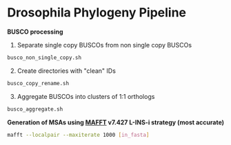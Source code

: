 # Drosophila Phylogeny Pipeline 

**BUSCO processing**
1) Separate single copy BUSCOs from non single copy BUSCOs    
```bash
busco_non_single_copy.sh
```
2) Create directories with "clean" IDs     
```bash
busco_copy_rename.sh
```     
3) Aggregate BUSCOs into clusters of 1:1 orthologs 
```bash
busco_aggregate.sh
```
**Generation of MSAs using [MAFFT](https://mafft.cbrc.jp/alignment/software/) v7.427 L-INS-i strategy (most accurate)**
```bash
mafft --localpair --maxiterate 1000 [in_fasta]
```
